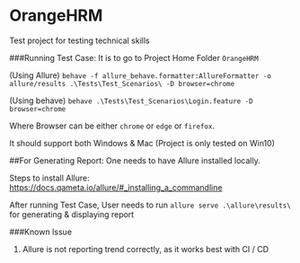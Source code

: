 # OrangeHRM
Test project for testing technical skills

###Running Test Case:
It is to go to Project Home Folder `OrangeHRM`

(Using Allure) `behave -f allure_behave.formatter:AllureFormatter -o allure/results .\Tests\Test_Scenarios\ -D browser=chrome`

(Using behave) `behave .\Tests\Test_Scenarios\Login.feature -D browser=chrome`

Where Browser can be either `chrome` or `edge` or `firefox`. 

It should support both Windows & Mac (Project is only tested on Win10)



##For Generating Report: 
One needs to have Allure installed locally. 


Steps to install Allure: https://docs.qameta.io/allure/#_installing_a_commandline

After running Test Case, User needs to run `allure serve .\allure\results\` for generating & displaying report


###Known Issue
1. Allure is not reporting trend correctly, as it works best with CI / CD
